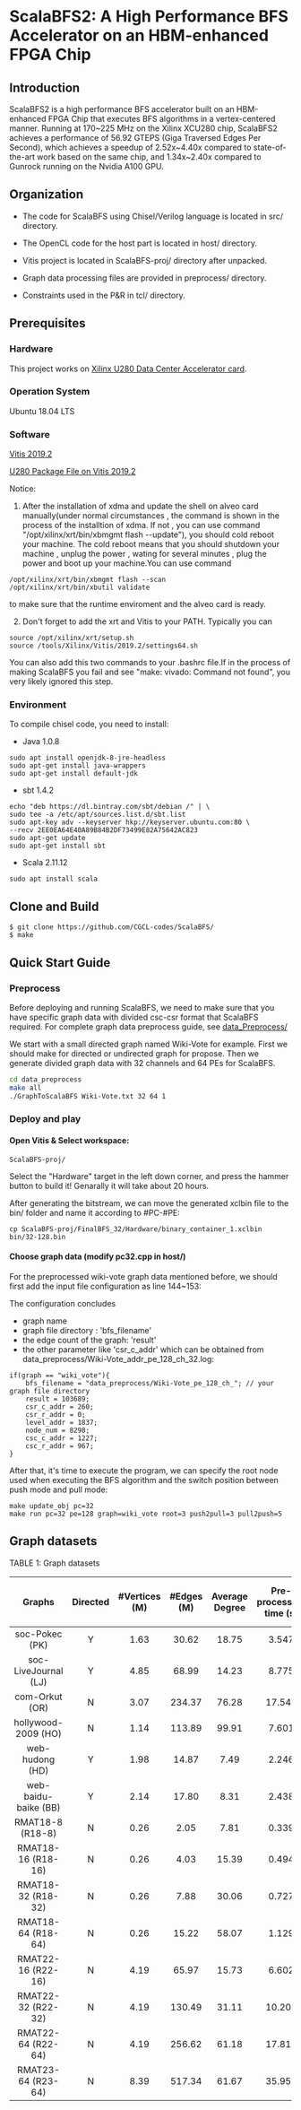 # ScalaBFS2: A High Performance BFS Accelerator on an HBM-enhanced FPGA Chip

## Introduction

ScalaBFS2 is a high performance BFS accelerator built on an HBM-enhanced FPGA Chip that executes BFS algorithms in a vertex-centered manner. Running at 170\~225 MHz on the Xilinx XCU280 chip, ScalaBFS2 achieves a performance of 56.92 GTEPS (Giga Traversed Edges Per Second), which achieves a speedup of 2.52x\~4.40x compared to state-of-the-art work based on the same chip, and 1.34x\~2.40x compared to Gunrock running on the Nvidia A100 GPU. 

## Organization

- The code for ScalaBFS using Chisel/Verilog language is located in src/ directory. 

- The OpenCL code for the host part is located in host/ directory.

- Vitis project is located in ScalaBFS-proj/ directory after unpacked.

- Graph data processing files are provided in preprocess/ directory.

- Constraints used in the P&R in tcl/ directory.

## Prerequisites

### Hardware

This project works on [Xilinx U280 Data Center Accelerator card](https://www.xilinx.com/products/boards-and-kits/alveo/u280.html).

### Operation System

Ubuntu 18.04 LTS

### Software

[Vitis 2019.2](https://www.xilinx.com/support/download/index.html/content/xilinx/en/downloadNav/vitis/archive-vitis.html)

[U280 Package File on Vitis 2019.2](https://www.xilinx.com/products/boards-and-kits/alveo/u280.html#gettingStarted)

Notice:

1. After the installation of xdma and update the shell on alveo card manually(under normal circumstances , the command is shown in the process of the installtion of xdma. If not , you can use command "/opt/xilinx/xrt/bin/xbmgmt flash --update"), you should cold reboot your machine. The cold reboot means that you should shutdown your machine , unplug the power , wating for several minutes , plug the power and boot up your machine.You can use command 

```
/opt/xilinx/xrt/bin/xbmgmt flash --scan
/opt/xilinx/xrt/bin/xbutil validate
```

to make sure that the runtime enviroment and the alveo card is ready.

2. Don't forget to add the xrt and Vitis to your PATH. Typically you can 

```
source /opt/xilinx/xrt/setup.sh
source /tools/Xilinx/Vitis/2019.2/settings64.sh
```

You can also add this two commands to your .bashrc file.If in the process of making ScalaBFS you fail and see "make: vivado: Command not found", you very likely ignored this step.

### Environment

To compile chisel code, you need to install:

- Java 1.0.8

```
sudo apt install openjdk-8-jre-headless
sudo apt-get install java-wrappers    
sudo apt-get install default-jdk
```

- sbt 1.4.2

```
echo "deb https://dl.bintray.com/sbt/debian /" | \
sudo tee -a /etc/apt/sources.list.d/sbt.list
sudo apt-key adv --keyserver hkp://keyserver.ubuntu.com:80 \
--recv 2EE0EA64E40A89B84B2DF73499E82A75642AC823
sudo apt-get update
sudo apt-get install sbt
```

- Scala 2.11.12

```
sudo apt install scala
```

## Clone and Build 

```
$ git clone https://github.com/CGCL-codes/ScalaBFS/
$ make
```

## Quick Start Guide

### Preprocess

Before deploying and running ScalaBFS, we need to make sure that you have specific graph data with divided csc-csr format that ScalaBFS required.  For complete graph data preprocess guide, see [data_Preprocess/](https://github.com/CGCL-codes/ScalaBFS/tree/master/data_preprocess)

We start with a small directed graph named Wiki-Vote for example. First we should make for directed or undirected graph for propose. Then we generate divided graph data with 32 channels and 64 PEs for ScalaBFS.

```bash
cd data_preprocess
make all
./GraphToScalaBFS Wiki-Vote.txt 32 64 1
```



### Deploy and play

#### Open Vitis & Select workspace:

  ```
  ScalaBFS-proj/
  ```

  Select the "Hardware" target in the left down corner, and press the hammer button to build it! Genarally it will take about 20 hours.

  After generating the bitstream, we can move the generated xclbin file to the bin/ folder and name it according to #PC-#PE:

  ```
  cp ScalaBFS-proj/FinalBFS_32/Hardware/binary_container_1.xclbin bin/32-128.bin
  ```

#### Choose graph data (modify pc32.cpp in host/)

For the preprocessed wiki-vote graph data mentioned before, we should first add the input file configuration as line 144~153:

  The configuration concludes 
  - graph name
  - graph file directory : 'bfs_filename'
  - the edge count of the graph: 'result'
  - the other parameter like 'csr_c_addr' which can be obtained from data_preprocess/Wiki-Vote_addr_pe_128_ch_32.log:

  ```
  if(graph == "wiki_vote"){
      bfs_filename = "data_preprocess/Wiki-Vote_pe_128_ch_"; // your graph file directory
      result = 103689;
      csr_c_addr = 260;
      csr_r_addr = 0;
      level_addr = 1837;
      node_num = 8298;
      csc_c_addr = 1227;
      csc_r_addr = 967;
  }
  ```


After that, it's time to execute the program, we can specify the root node used when executing the BFS algorithm and the switch position between push mode and pull mode:

```
make update_obj pc=32
make run pc=32 pe=128 graph=wiki_vote root=3 push2pull=3 pull2push=5
```


## Graph datasets

TABLE 1: Graph datasets

| **Graphs**               | **Directed** | **\#Vertices (M)** | **\#Edges (M)** | **Average Degree** | **Pre\-processing time (s)** | **Edge\-data Expansion Rate** |
|:------------------------:|:------------:|:--------------:|:-----------:|:-----------:|:------------------------:|:------------------------:|
| soc\-Pokec \(PK\)        | Y            | 1\.63          | 30\.62      | 18\.75      | 3\.547                   | 1\.19                    |
| soc\-LiveJournal \(LJ\)  | Y            | 4\.85          | 68\.99      | 14\.23      | 8\.775                   | 1\.28                    |
| com\-Orkut \(OR\)        | N            | 3\.07          | 234\.37     | 76\.28      | 17\.544                  | 1\.05                    |
| hollywood\-2009 \(HO\)   | N            | 1\.14          | 113\.89     | 99\.91      | 7\.601                   | 1\.04                    |
| web\-hudong \(HD\)       | Y            | 1\.98          | 14\.87      | 7\.49       | 2\.246                   | 1\.48                    |
| web\-baidu\-baike \(BB\) | Y            | 2\.14          | 17\.80      | 8\.31       | 2\.438                   | 1\.44                    |
| RMAT18\-8 \(R18\-8\)     | N            | 0\.26          | 2\.05       | 7\.81       | 0\.339                   | 1\.30                    |
| RMAT18\-16 \(R18\-16\)   | N            | 0\.26          | 4\.03       | 15\.39      | 0\.494                   | 1\.18                    |
| RMAT18\-32 \(R18\-32\)   | N            | 0\.26          | 7\.88       | 30\.06      | 0\.727                   | 1\.10                    |
| RMAT18\-64 \(R18\-64\)   | N            | 0\.26          | 15\.22      | 58\.07      | 1\.129                   | 1\.06                    |
| RMAT22\-16 \(R22\-16\)   | N            | 4\.19          | 65\.97      | 15\.73      | 6\.602                   | 1\.15                    |
| RMAT22\-32 \(R22\-32\)   | N            | 4\.19          | 130\.49     | 31\.11      | 10\.209                  | 1\.09                    |
| RMAT22\-64 \(R22\-64\)   | N            | 4\.19          | 256\.62     | 61\.18      | 17\.818                  | 1\.05                    |
| RMAT23\-64 \(R23\-64\)   | N            | 8\.39          | 517\.34     | 61\.67      | 35\.951                  | 1\.05                    |


